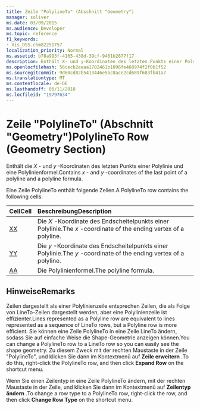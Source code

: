 ```yaml
---
title: Zeile "PolylineTo" (Abschnitt "Geometry")
manager: soliver
ms.date: 03/09/2015
ms.audience: Developer
ms.topic: reference
f1_keywords:
- Vis_DSS.chm82251757
localization_priority: Normal
ms.assetid: b78a993f-4165-438d-39cf-9461b2877f17
description: Enthält X- und y-Koordinaten des letzten Punkts einer Polylinie und eine Polylinienformel.
ms.openlocfilehash: 56cecb2eeaa1702461b1096fe468974f2f0b1f52
ms.sourcegitcommit: 9d60cd82b5413446e5bc8ace2cd689f683fb41a7
ms.translationtype: MT
ms.contentlocale: de-DE
ms.lasthandoff: 06/11/2018
ms.locfileid: "19797634"
---
```

# <a name="polylineto-row-geometry-section"></a><span data-ttu-id="819d4-103">Zeile "PolylineTo" (Abschnitt "Geometry")</span><span class="sxs-lookup"><span data-stu-id="819d4-103">PolylineTo Row (Geometry Section)</span></span>

<span data-ttu-id="819d4-104">Enthält die *X* - und *y* -Koordinaten des letzten Punkts einer Polylinie und eine Polylinienformel.</span><span class="sxs-lookup"><span data-stu-id="819d4-104">Contains  *x*  - and  *y*  -coordinates of the last point of a polyline and a polyline formula.</span></span> 
  
<span data-ttu-id="819d4-105">Eine Zeile PolylineTo enthält folgende Zellen.</span><span class="sxs-lookup"><span data-stu-id="819d4-105">A PolylineTo row contains the following cells.</span></span>
  
|<span data-ttu-id="819d4-106">**Cell**</span><span class="sxs-lookup"><span data-stu-id="819d4-106">**Cell**</span></span>|<span data-ttu-id="819d4-107">**Beschreibung**</span><span class="sxs-lookup"><span data-stu-id="819d4-107">**Description**</span></span>|
|:-----|:-----|
|[<span data-ttu-id="819d4-108">X</span><span class="sxs-lookup"><span data-stu-id="819d4-108">X</span></span>](x-cell-geometry-section.md) <br/> |<span data-ttu-id="819d4-109">Die *X* -Koordinate des Endscheitelpunkts einer Polylinie.</span><span class="sxs-lookup"><span data-stu-id="819d4-109">The  *x*  -coordinate of the ending vertex of a polyline.</span></span>  <br/> |
|[<span data-ttu-id="819d4-110">Y</span><span class="sxs-lookup"><span data-stu-id="819d4-110">Y</span></span>](y-cell-geometry-section.md) <br/> |<span data-ttu-id="819d4-111">Die *y* -Koordinate des Endscheitelpunkts einer Polylinie.</span><span class="sxs-lookup"><span data-stu-id="819d4-111">The  *y*  -coordinate of the ending vertex of a polyline.</span></span>  <br/> |
|[<span data-ttu-id="819d4-112">A</span><span class="sxs-lookup"><span data-stu-id="819d4-112">A</span></span>](a-cell-geometry-section.md) <br/> |<span data-ttu-id="819d4-113">Die Polylinienformel.</span><span class="sxs-lookup"><span data-stu-id="819d4-113">The polyline formula.</span></span>  <br/> |
   
## <a name="remarks"></a><span data-ttu-id="819d4-114">Hinweise</span><span class="sxs-lookup"><span data-stu-id="819d4-114">Remarks</span></span>

<span data-ttu-id="819d4-115">Zeilen dargestellt als einer Polylinienzeile entsprechen Zeilen, die als Folge von LineTo-Zeilen dargestellt werden, aber eine Polylinienzeile ist effizienter.</span><span class="sxs-lookup"><span data-stu-id="819d4-115">Lines represented as a Polyline row are equivalent to lines represented as a sequence of LineTo rows, but a Polyline row is more efficient.</span></span> <span data-ttu-id="819d4-116">Sie können eine Zeile PolylineTo in eine Zeile LineTo ändern, sodass Sie auf einfache Weise die Shape-Geometrie anzeigen können.</span><span class="sxs-lookup"><span data-stu-id="819d4-116">You can change a PolylineTo row to a LineTo row so you can easily see the shape geometry.</span></span> <span data-ttu-id="819d4-117">Zu diesem Zweck mit der rechten Maustaste in der Zeile "PolylineTo", und klicken Sie dann im Kontextmenü auf **Zeile erweitern** .</span><span class="sxs-lookup"><span data-stu-id="819d4-117">To do this, right-click the PolylineTo row, and then click **Expand Row** on the shortcut menu.</span></span> 
  
<span data-ttu-id="819d4-118">Wenn Sie einen Zeilentyp in eine Zeile PolylineTo ändern, mit der rechten Maustaste in der Zeile, und klicken Sie dann im Kontextmenü auf **Zeilentyp ändern** .</span><span class="sxs-lookup"><span data-stu-id="819d4-118">To change a row type to a PolylineTo row, right-click the row, and then click **Change Row Type** on the shortcut menu.</span></span> 
  

